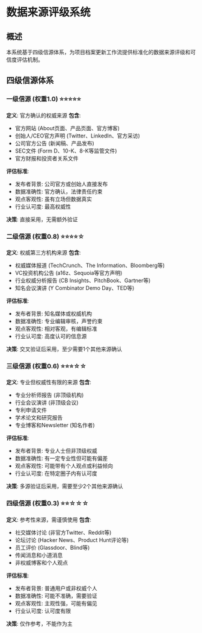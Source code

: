 # 数据来源评级系统

## 概述

本系统基于四级信源体系，为项目档案更新工作流提供标准化的数据来源评级和可信度评估机制。

## 四级信源体系

### 一级信源 (权重1.0) ⭐⭐⭐⭐⭐
**定义**: 官方确认的权威来源
**包含**:
- 官方网站 (About页面、产品页面、官方博客)
- 创始人/CEO官方声明 (Twitter、LinkedIn、官方采访)
- 公司官方公告 (新闻稿、产品发布)
- SEC文件 (Form D、10-K、8-K等监管文件)
- 官方财报和投资者关系文件

**评估标准**:
- 发布者背景: 公司官方或创始人直接发布
- 数据准确性: 官方确认，法律责任约束
- 观点客观性: 虽有立场但数据真实
- 行业认可度: 最高权威性

**决策**: 直接采用，无需额外验证

### 二级信源 (权重0.8) ⭐⭐⭐⭐☆
**定义**: 权威第三方机构来源
**包含**:
- 权威媒体报道 (TechCrunch、The Information、Bloomberg等)
- VC投资机构公告 (a16z、Sequoia等官方声明)
- 行业权威分析报告 (CB Insights、PitchBook、Gartner等)
- 知名会议演讲 (Y Combinator Demo Day、TED等)

**评估标准**:
- 发布者背景: 知名媒体或权威机构
- 数据准确性: 专业编辑审核，声誉约束
- 观点客观性: 相对客观，有编辑标准
- 行业认可度: 高度认可的信息源

**决策**: 交叉验证后采用，至少需要1个其他来源确认

### 三级信源 (权重0.6) ⭐⭐⭐☆☆
**定义**: 专业但权威性有限的来源
**包含**:
- 专业分析师报告 (非顶级机构)
- 行业会议演讲 (非顶级会议)
- 专利申请文件
- 学术论文和研究报告
- 专业博客和Newsletter (知名作者)

**评估标准**:
- 发布者背景: 专业人士但非顶级权威
- 数据准确性: 有一定专业性但可能有偏差
- 观点客观性: 可能带有个人观点或利益倾向
- 行业认可度: 在特定圈子内有认可度

**决策**: 多源验证后采用，需要至少2个其他来源确认

### 四级信源 (权重0.3) ⭐⭐☆☆☆
**定义**: 参考性来源，需谨慎使用
**包含**:
- 社交媒体讨论 (非官方Twitter、Reddit等)
- 论坛讨论 (Hacker News、Product Hunt评论等)
- 员工评价 (Glassdoor、Blind等)
- 传闻消息和小道消息
- 非权威博客和个人观点

**评估标准**:
- 发布者背景: 普通用户或非权威个人
- 数据准确性: 可能不准确，需要验证
- 观点客观性: 主观性强，可能有偏见
- 行业认可度: 认可度有限

**决策**: 仅作参考，不能作为主